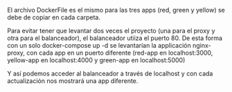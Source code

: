 El archivo DockerFile es el mismo para las tres apps (red, green y yellow) se debe de copiar en cada carpeta.

Para evitar tener que levantar dos veces el proyecto (una para el proxy y otra para el balanceador), el balanceador utiiza el puerto 80. 
De esta forma con un solo docker-compose up -d se levantarían la applicación nginx-proxy, con cada app en un puerto diferente 
(red-app en localhost:3000, yellow-app en localhost:4000 y green-app en localhost:5000)

Y así podemos acceder al balanceador a través de localhost y con cada actualización nos mostrará una app diferente. 
